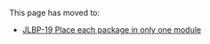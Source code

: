 This page has moved to:

- [JLBP-19 Place each package in only one module](https://googlecloudplatform.github.io/cloud-opensource-java/JLBP-19.html)
